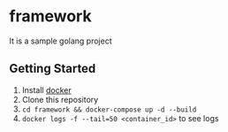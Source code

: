 # framework

It is a sample golang project

## Getting Started

1. Install [docker](https://www.docker.com/products/docker#/mac)
1. Clone this repository
1. `cd framework && docker-compose up -d --build`
1. `docker logs -f --tail=50 <container_id>` to see logs

